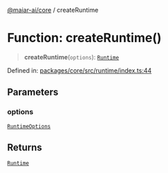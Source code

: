 [@maiar-ai/core](../index.md) / createRuntime

# Function: createRuntime()

> **createRuntime**(`options`): [`Runtime`](../classes/Runtime.md)

Defined in: [packages/core/src/runtime/index.ts:44](https://github.com/UraniumCorporation/maiar-ai/blob/main/packages/core/src/runtime/index.ts#L44)

## Parameters

### options

[`RuntimeOptions`](../interfaces/RuntimeOptions.md)

## Returns

[`Runtime`](../classes/Runtime.md)
